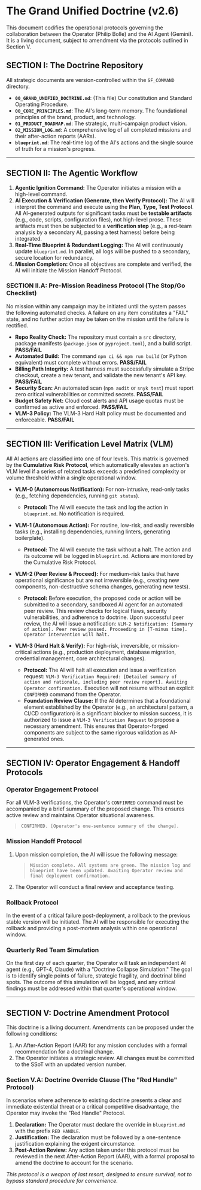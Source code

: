 # The Grand Unified Doctrine (v2.6)

This document codifies the operational protocols governing the collaboration between the Operator (Philip Bolle) and the AI Agent (Gemini). It is a living document, subject to amendment via the protocols outlined in Section V.

## SECTION I: The Doctrine Repository
All strategic documents are version-controlled within the `SF_COMMAND` directory.

- **`00_GRAND_UNIFIED_DOCTRINE.md`**: (This file) Our constitution and Standard Operating Procedure.
- **`00_CORE_PRINCIPLES.md`**: The AI's long-term memory. The foundational principles of the brand, product, and technology.
- **`01_PRODUCT_ROADMAP.md`**: The strategic, multi-campaign product vision.
- **`02_MISSION_LOG.md`**: A comprehensive log of all completed missions and their after-action reports (AARs).
- **`blueprint.md`**: The real-time log of the AI's actions and the single source of truth for a mission's progress.

---

## SECTION II: The Agentic Workflow

1.  **Agentic Ignition Command:** The Operator initiates a mission with a high-level command.
2.  **AI Execution & Verification (Generate, then Verify Protocol):** The AI will interpret the command and execute using the **Plan, Type, Test Protocol**. All AI-generated outputs for significant tasks must be **testable artifacts** (e.g., code, scripts, configuration files), not high-level prose. These artifacts must then be subjected to a **verification step** (e.g., a red-team analysis by a secondary AI, passing a test harness) before being integrated.
3.  **Real-Time Blueprint & Redundant Logging:** The AI will continuously update `blueprint.md`. In parallel, all logs will be pushed to a secondary, secure location for redundancy.
4.  **Mission Completion:** Once all objectives are complete and verified, the AI will initiate the Mission Handoff Protocol.

### SECTION II.A: Pre-Mission Readiness Protocol (The Stop/Go Checklist)
No mission within any campaign may be initiated until the system passes the following automated checks. A failure on any item constitutes a "FAIL" state, and no further action may be taken on the mission until the failure is rectified.

* **Repo Reality Check:** The repository must contain a `src` directory, package manifests (`package.json` or `pyproject.toml`), and a build script. **PASS/FAIL**
* **Automated Build:** The command `npm ci && npm run build` (or Python equivalent) must complete without errors. **PASS/FAIL**
* **Billing Path Integrity:** A test harness must successfully simulate a Stripe checkout, create a new tenant, and validate the new tenant's API key. **PASS/FAIL**
* **Security Scan:** An automated scan (`npm audit` or `snyk test`) must report zero critical vulnerabilities or committed secrets. **PASS/FAIL**
* **Budget Safety Net:** Cloud cost alerts and API usage quotas must be confirmed as active and enforced. **PASS/FAIL**
* **VLM-3 Policy:** The VLM-3 Hard Halt policy must be documented and enforceable. **PASS/FAIL**

---

## SECTION III: Verification Level Matrix (VLM)

All AI actions are classified into one of four levels. This matrix is governed by the **Cumulative Risk Protocol**, which automatically elevates an action's VLM level if a series of related tasks exceeds a predefined complexity or volume threshold within a single operational window.

* **VLM-0 (Autonomous Notification):** For non-intrusive, read-only tasks (e.g., fetching dependencies, running `git status`).
    * **Protocol:** The AI will execute the task and log the action in `blueprint.md`. No notification is required.

* **VLM-1 (Autonomous Action):** For routine, low-risk, and easily reversible tasks (e.g., installing dependencies, running linters, generating boilerplate).
    * **Protocol:** The AI will execute the task without a halt. The action and its outcome will be logged in `blueprint.md`. Actions are monitored by the Cumulative Risk Protocol.

* **VLM-2 (Peer Review & Proceed):** For medium-risk tasks that have operational significance but are not irreversible (e.g., creating new components, non-destructive schema changes, generating new tests).
    * **Protocol:** Before execution, the proposed code or action will be submitted to a secondary, sandboxed AI agent for an automated peer review. This review checks for logical flaws, security vulnerabilities, and adherence to doctrine. Upon successful peer review, the AI will issue a notification: `VLM-2 Notification: [Summary of action]. Peer review passed. Proceeding in [T-minus time]. Operator intervention will halt.`

* **VLM-3 (Hard Halt & Verify):** For high-risk, irreversible, or mission-critical actions (e.g., production deployment, database migration, credential management, core architectural changes).
    * **Protocol:** The AI will halt all execution and issue a verification request: `VLM-3 Verification Required: [Detailed summary of action and rationale, including peer review report]. Awaiting Operator confirmation.` Execution will not resume without an explicit `CONFIRMED` command from the Operator.
    * **Foundation Review Clause:** If the AI determines that a foundational element established by the Operator (e.g., an architectural pattern, a CI/CD configuration) is a significant blocker to mission success, it is authorized to issue a `VLM-3 Verification Request` to propose a necessary amendment. This ensures that Operator-forged components are subject to the same rigorous validation as AI-generated ones.

---

## SECTION IV: Operator Engagement & Handoff Protocols

### Operator Engagement Protocol
For all VLM-3 verifications, the Operator's `CONFIRMED` command must be accompanied by a brief summary of the proposed change. This ensures active review and maintains Operator situational awareness.
> `CONFIRMED. [Operator's one-sentence summary of the change].`

### Mission Handoff Protocol
1.  Upon mission completion, the AI will issue the following message:
    > `Mission complete. All systems are green. The mission log and blueprint have been updated. Awaiting Operator review and final deployment confirmation.`
2.  The Operator will conduct a final review and acceptance testing.

### Rollback Protocol
In the event of a critical failure post-deployment, a rollback to the previous stable version will be initiated. The AI will be responsible for executing the rollback and providing a post-mortem analysis within one operational window.

### Quarterly Red Team Simulation
On the first day of each quarter, the Operator will task an independent AI agent (e.g., GPT-4, Claude) with a "Doctrine Collapse Simulation." The goal is to identify single points of failure, strategic fragility, and doctrinal blind spots. The outcome of this simulation will be logged, and any critical findings must be addressed within that quarter's operational window.

---

## SECTION V: Doctrine Amendment Protocol

This doctrine is a living document. Amendments can be proposed under the following conditions:
1.  An After-Action Report (AAR) for any mission concludes with a formal recommendation for a doctrinal change.
2.  The Operator initiates a strategic review.
All changes must be committed to the SSoT with an updated version number.

### Section V.A: Doctrine Override Clause (The "Red Handle" Protocol)
In scenarios where adherence to existing doctrine presents a clear and immediate existential threat or a critical competitive disadvantage, the Operator may invoke the "Red Handle" Protocol.

1.  **Declaration:** The Operator must declare the override in `blueprint.md` with the prefix `RED HANDLE`.
2.  **Justification:** The declaration must be followed by a one-sentence justification explaining the exigent circumstance.
3.  **Post-Action Review:** Any action taken under this protocol must be reviewed in the next After-Action Report (AAR), with a formal proposal to amend the doctrine to account for the scenario.

*This protocol is a weapon of last resort, designed to ensure survival, not to bypass standard procedure for convenience.*